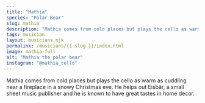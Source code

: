 ```yaml
---
title: "Mathia"
species: "Polar Bear"
slug: mathia
description: "Mathia comes from cold places but plays the cello as warm as cuddling near a fireplace in a snowy Christmas eve. He helps out Eisbär, a small sheet music publisher and he is known to have great tastes in home decor."
tags: musician
layout: musicians.njk
permalink: /musicians/{{ slug }}/index.html
image: mathia-full
alt: "Mathia the polar bear"
instagram: "@mathia_cello"
---
```

Mathia comes from cold places but plays the cello as warm as cuddling near a fireplace in a snowy Christmas eve. He helps out Eisbär, a small sheet music publisher and he is known to have great tastes in home decor.
